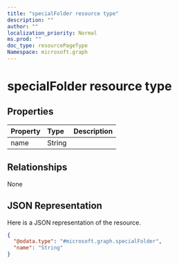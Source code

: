 ```yaml
---
title: "specialFolder resource type"
description: ""
author: ""
localization_priority: Normal
ms.prod: ""
doc_type: resourcePageType
Namespace: microsoft.graph
---
```



# specialFolder resource type



## Properties
|Property|Type|Description|
|:---|:---|:---|
|name|String||

## Relationships
None

## JSON Representation
Here is a JSON representation of the resource.
<!-- {
  "blockType": "resource",
  "@odata.type": "microsoft.graph.specialFolder"
}
-->
``` json
{
  "@odata.type": "#microsoft.graph.specialFolder",
  "name": "String"
}
```

